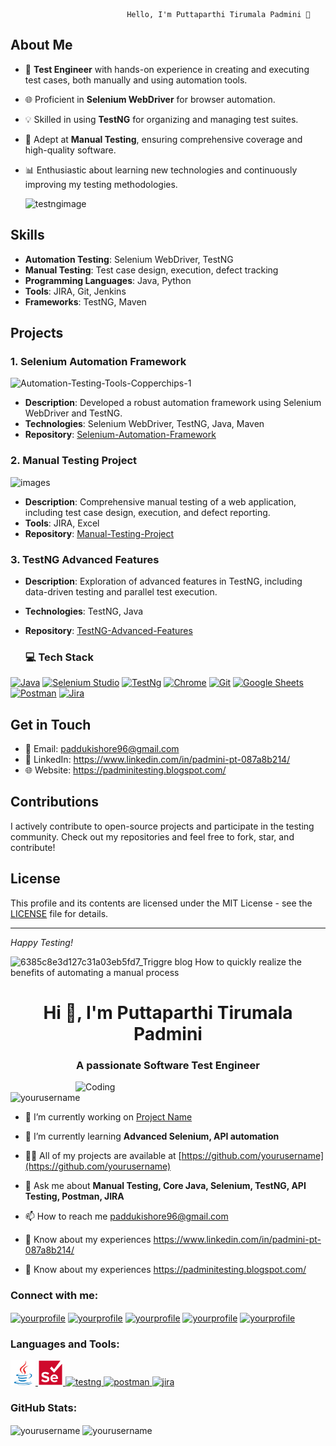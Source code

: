 
                              Hello, I'm Puttaparthi Tirumala Padmini 👋


## About Me
    
- 🌟 **Test Engineer** with hands-on experience in creating and executing test cases, both manually and using automation tools.
- 🌐 Proficient in **Selenium WebDriver** for browser automation.
- 💡 Skilled in using **TestNG** for organizing and managing test suites.
- 🧪 Adept at **Manual Testing**, ensuring comprehensive coverage and high-quality software.
- 📊 Enthusiastic about learning new technologies and continuously improving my testing methodologies.

  ![testngimage](https://github.com/pt1996/padmini9698/assets/32099495/b5e80483-8493-4e55-843b-1426f768fc61)

## Skills

- **Automation Testing**: Selenium WebDriver, TestNG
- **Manual Testing**: Test case design, execution, defect tracking
- **Programming Languages**: Java, Python
- **Tools**: JIRA, Git, Jenkins
- **Frameworks**: TestNG, Maven

## Projects

### 1. Selenium Automation Framework

![Automation-Testing-Tools-Copperchips-1](https://github.com/pt1996/Puttaparthi-Tirumala-Padmini/assets/32099495/1913cf52-a340-4314-87ce-4a6c70ea03ae)



- **Description**: Developed a robust automation framework using Selenium WebDriver and TestNG.
- **Technologies**: Selenium WebDriver, TestNG, Java, Maven
- **Repository**: [Selenium-Automation-Framework](https://github.com/yourusername/selenium-automation-framework)

### 2. Manual Testing Project


![images](https://github.com/pt1996/Puttaparthi-Tirumala-Padmini/assets/32099495/122c6065-8580-47bf-bce6-56b343c23d05)


- **Description**: Comprehensive manual testing of a web application, including test case design, execution, and defect reporting.
- **Tools**: JIRA, Excel
- **Repository**: [Manual-Testing-Project](https://github.com/yourusername/manual-testing-project)

### 3. TestNG Advanced Features



- **Description**: Exploration of advanced features in TestNG, including data-driven testing and parallel test execution.
- **Technologies**: TestNG, Java
- **Repository**: [TestNG-Advanced-Features](https://github.com/yourusername/testng-advanced-features)

   ### 💻 Tech Stack

<p>
    <a href="#"><img alt="Java" src="https://img.shields.io/badge/java%20-%23FF0000.svg?logo=java&logoColor=white"></a>
    <a href="#"><img alt="Selenium Studio" src="https://img.shields.io/badge/Android%20Studio-008678.svg?logo=android-studio&logoColor=white"></a>
    <a href="#"><img alt="TestNg" src="https://img.shields.io/badge/testng-3DDC84?logo=testng&logoColor=white"></a>
    <a href="#"><img alt="Chrome" src="https://img.shields.io/badge/Chrome-3DDC84?logo=google-chrome&logoColor=white"></a>
    <a href="#"><img alt="Git" src="https://img.shields.io/badge/Git%20-%23F05033.svg?logo=git&logoColor=white"></a>
    <a href="#"><img alt="Google Sheets" src="https://img.shields.io/badge/Google%20Sheets%20-%2334A853.svg?logo=google%20sheets&logoColor=white"></a>
    <a href="#"><img alt="Postman" src="https://img.shields.io/badge/Postman-FF6C37?logo=postman&logoColor=white"></a>
    <a href="#"><img alt="Jira" src="https://img.shields.io/badge/-Jira-FE7A16?logo=jira&logoColor=white"></a>
   
</p>

## Get in Touch

- 📧 Email: paddukishore96@gmail.com
- 💼 LinkedIn: https://www.linkedin.com/in/padmini-pt-087a8b214/
- 🌐 Website: https://padminitesting.blogspot.com/

## Contributions

I actively contribute to open-source projects and participate in the testing community. Check out my repositories and feel free to fork, star, and contribute!

## License

This profile and its contents are licensed under the MIT License - see the [LICENSE](LICENSE) file for details.

---

*Happy Testing!*

![6385c8e3d127c31a03eb5fd7_Triggre blog How to quickly realize the benefits of automating a manual process](https://github.com/pt1996/Puttaparthi-Tirumala-Padmini/assets/32099495/2d644458-f629-4b6c-a7bd-756369dfe4ab)


<h1 align="center">Hi 👋, I'm Puttaparthi Tirumala Padmini</h1>
<h3 align="center">A passionate Software Test Engineer</h3>

<img align="right" alt="Coding" width="400" src="https://user-images.githubusercontent.com/59734313/157189039-c09b3e38-9f42-42c0-ab54-14f1574190a7.gif">

<p align="left"> <img src="https://komarev.com/ghpvc/?username=yourusername&label=Profile%20views&color=0e75b6&style=flat" alt="yourusername" /> </p>

- 🔭 I’m currently working on [Project Name](https://github.com/yourusername/projectname)

- 🌱 I’m currently learning **Advanced Selenium, API automation**

- 👨‍💻 All of my projects are available at [https://github.com/yourusername](https://github.com/yourusername)

- 💬 Ask me about **Manual Testing, Core Java, Selenium, TestNG, API Testing, Postman, JIRA**

- 📫 How to reach me paddukishore96@gmail.com

- 📄 Know about my experiences https://www.linkedin.com/in/padmini-pt-087a8b214/
- 📄 Know about my experiences https://padminitesting.blogspot.com/

<h3 align="left">Connect with me:</h3>
<p align="left">
<a href="https://linkedin.com/in/yourprofile" target="blank"><img align="center" src="https://cdn.jsdelivr.net/npm/simple-icons@v3/icons/linkedin.svg" alt="yourprofile" height="30" width="40" /></a>
<a href="https://stackoverflow.com/users/yourprofile" target="blank"><img align="center" src="https://cdn.jsdelivr.net/npm/simple-icons@v3/icons/stackoverflow.svg" alt="yourprofile" height="30" width="40" /></a>
<a href="https://fb.com/yourprofile" target="blank"><img align="center" src="https://cdn.jsdelivr.net/npm/simple-icons@v3/icons/facebook.svg" alt="yourprofile" height="30" width="40" /></a>
<a href="https://instagram.com/yourprofile" target="blank"><img align="center" src="https://cdn.jsdelivr.net/npm/simple-icons@v3/icons/instagram.svg" alt="yourprofile" height="30" width="40" /></a>
<a href="https://twitter.com/yourprofile" target="blank"><img align="center" src="https://cdn.jsdelivr.net/npm/simple-icons@v3/icons/twitter.svg" alt="yourprofile" height="30" width="40" /></a>
</p>

<h3 align="left">Languages and Tools:</h3>
<p align="left"> 
  <a href="https://www.java.com" target="_blank"> 
    <img src="https://raw.githubusercontent.com/devicons/devicon/master/icons/java/java-original.svg" alt="java" width="40" height="40"/> 
  </a> 
  <a href="https://www.selenium.dev" target="_blank"> 
    <img src="https://raw.githubusercontent.com/devicons/devicon/master/icons/selenium/selenium-original.svg" alt="selenium" width="40" height="40"/> 
  </a> 
  <a href="https://testng.org/doc/" target="_blank"> 
    <img src="https://avatars.githubusercontent.com/u/1579476?s=200&v=4" alt="testng" width="40" height="40"/> 
  </a>
  <a href="https://www.postman.com/" target="_blank"> 
    <img src="https://www.vectorlogo.zone/logos/getpostman/getpostman-icon.svg" alt="postman" width="40" height="40"/> 
  </a> 
  <a href="https://www.atlassian.com/software/jira" target="_blank"> 
    <img src="https://avatars.githubusercontent.com/u/24799039?s=200&v=4" alt="jira" width="40" height="40"/> 
  </a> 
</p>

<h3 align="left">GitHub Stats:</h3>
<p align="left">
  <img align="center" src="https://github-readme-stats.vercel.app/api?username=yourusername&show_icons=true&locale=en" alt="yourusername" />
  <img align="center" src="https://github-readme-streak-stats.herokuapp.com/?user=yourusername&" alt="yourusername" />
</p>





